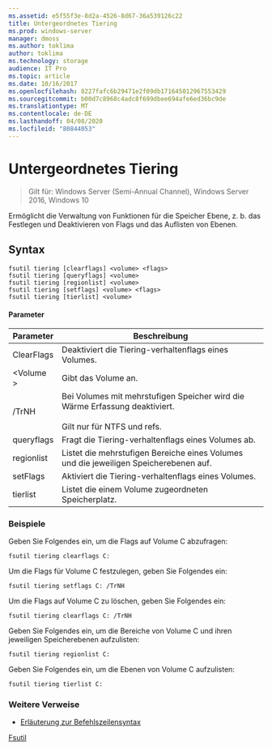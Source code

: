 ```yaml
---
ms.assetid: e5f55f3e-8d2a-4526-8d67-36a539126c22
title: Untergeordnetes Tiering
ms.prod: windows-server
manager: dmoss
ms.author: toklima
author: toklima
ms.technology: storage
audience: IT Pro
ms.topic: article
ms.date: 10/16/2017
ms.openlocfilehash: 8227fafc6b29471e2f09db171645012967553429
ms.sourcegitcommit: b00d7c8968c4adc8f699dbee694afe6ed36bc9de
ms.translationtype: MT
ms.contentlocale: de-DE
ms.lasthandoff: 04/08/2020
ms.locfileid: "80844053"
---
```

# <a name="fsutil-tiering"></a>Untergeordnetes Tiering
>Gilt für: Windows Server (Semi-Annual Channel), Windows Server 2016, Windows 10

Ermöglicht die Verwaltung von Funktionen für die Speicher Ebene, z. b. das Festlegen und Deaktivieren von Flags und das Auflisten von Ebenen.

## <a name="syntax"></a>Syntax

```
fsutil tiering [clearflags] <volume> <flags>
fsutil tiering [queryflags] <volume>
fsutil tiering [regionlist] <volume>
fsutil tiering [setflags] <volume> <flags>
fsutil tiering [tierlist] <volume>
```

#### <a name="parameters"></a>Parameter

|Parameter|Beschreibung|
|-------------|---------------|
|ClearFlags|Deaktiviert die Tiering-verhaltenflags eines Volumes.|
|\<Volume >|Gibt das Volume an.|
|/TrNH|Bei Volumes mit mehrstufigen Speicher wird die Wärme Erfassung deaktiviert.<br /><br>Gilt nur für NTFS und refs.|
|queryflags|Fragt die Tiering-verhaltenflags eines Volumes ab.|
|regionlist|Listet die mehrstufigen Bereiche eines Volumes und die jeweiligen Speicherebenen auf.|
|setFlags|Aktiviert die Tiering-verhaltenflags eines Volumes.|
|tierlist|Listet die einem Volume zugeordneten Speicherplatz.|


### <a name="examples"></a>Beispiele

Geben Sie Folgendes ein, um die Flags auf Volume C abzufragen:

```
fsutil tiering clearflags C:
```

Um die Flags für Volume C festzulegen, geben Sie Folgendes ein:

```
fsutil tiering setflags C: /TrNH
```

Um die Flags auf Volume C zu löschen, geben Sie Folgendes ein:

```
fsutil tiering clearflags C: /TrNH
```

Geben Sie Folgendes ein, um die Bereiche von Volume C und ihren jeweiligen Speicherebenen aufzulisten:

```
fsutil tiering regionlist C:
```

Geben Sie Folgendes ein, um die Ebenen von Volume C aufzulisten:

```
fsutil tiering tierlist C:
```



### <a name="additional-references"></a>Weitere Verweise
- [Erläuterung zur Befehlszeilensyntax](command-line-syntax-key.md)

[Fsutil](Fsutil.md)

